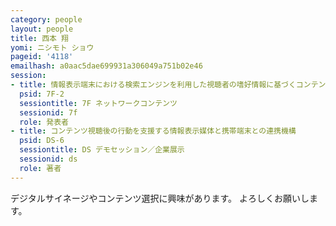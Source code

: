 ```yaml
---
category: people
layout: people
title: 西本 翔
yomi: ニシモト ショウ
pageid: '4118'
emailhash: a0aac5dae699931a306049a751b02e46
session:
- title: 情報表示端末における検索エンジンを利用した視聴者の嗜好情報に基づくコンテンツ選択手法の提案
  psid: 7F-2
  sessiontitle: 7F ネットワークコンテンツ
  sessionid: 7f
  role: 発表者
- title: コンテンツ視聴後の行動を支援する情報表示媒体と携帯端末との連携機構
  psid: DS-6
  sessiontitle: DS デモセッション／企業展示
  sessionid: ds
  role: 著者
---
```

デジタルサイネージやコンテンツ選択に興味があります。
よろしくお願いします。